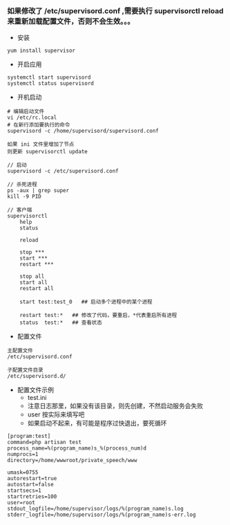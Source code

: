 ### 如果修改了 /etc/supervisord.conf ,需要执行 supervisorctl reload 来重新加载配置文件，否则不会生效。。。

- 安装
```
yum install supervisor
```

- 开启应用
```
systemctl start supervisord
systemctl status supervisord
```

- 开机启动
```
# 编辑启动文件
vi /etc/rc.local
# 在新行添加要执行的命令
supervisord -c /home/supervisord/supervisord.conf
```
 
```
如果 ini 文件里增加了节点 
则更新 supervisorctl update
```

```
// 启动
supervisord -c /etc/supervisord.conf  

// 杀死进程
ps -aux | grep super
kill -9 PID

// 客户端
supervisorctl
    help
    status
    
    reload
    
    stop ***
    start ***
    restart ***
    
    stop all
    start all
    restart all
    
    start test:test_0   ## 启动多个进程中的某个进程
    
    restart test:*   ## 修改了代码，要重启，*代表重启所有进程
    status  test:*   ## 查看状态
```

- 配置文件
```
主配置文件
/etc/supervisord.conf
 
子配置文件目录
/etc/supervisord.d/
```

- 配置文件示例  
     * test.ini
     * 注意日志那里，如果没有该目录，则先创建，不然启动服务会失败
     * user 按实际来填写吧
     * 如果启动不起来，有可能是程序过快退出，要死循环
```
[program:test]
command=php artisan test
process_name=%(program_name)s_%(process_num)d
numprocs=1
directory=/home/wwwroot/private_speech/www

umask=0755
autorestart=true
autostart=false
startsecs=1
startretries=100
user=root
stdout_logfile=/home/supervisor/logs/%(program_name)s.log
stderr_logfile=/home/supervisor/logs/%(program_name)s-err.log
```
